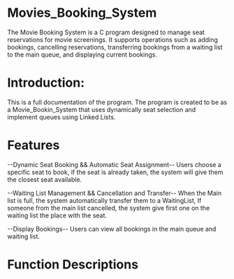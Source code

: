 # Movies_Booking_System

The Movie Booking System is a C program designed to manage seat reservations for movie screenings. It supports operations such as adding bookings, cancelling reservations, transferring bookings from a waiting list to the main queue, and displaying current bookings.


# Introduction:
This is a full documentation of the program. The program is created to be as a Movie_Bookin_System that uses dynamically seat selection and implement queues using Linked Lists.

# Features
--Dynamic Seat Booking && Automatic Seat Assignment--
       Users choose a specific seat to book, if the seat is already taken, the system will give them the closest seat available.

--Waiting List Management && Cancellation and Transfer--
        When the Main list is full, the system automatically transfer them to a WaitingList, If someone from the main list cancelled, the system give first one on the waiting list the place with the seat.

--Display Bookings--
        Users can view all bookings in the main queue and waiting list.


# Function Descriptions
